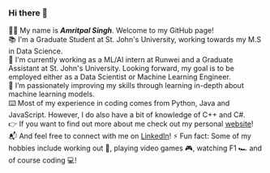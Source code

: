 ### Hi there 👋

:man_technologist: My name is ***Amritpal Singh***. Welcome to my GitHub page! <br>
:books: I'm a Graduate Student at St. John's University, working towards my M.S in Data Science. <br>
:briefcase: I'm currently working as a ML/AI intern at Runwei and a Graduate Assistant at St. John's University. Looking forward, my goal is to be employed either as a Data Scientist or Machine Learning Engineer. <br>
🌱 I’m passionately improving my skills through learning in-depth about machine learning models.  
:keyboard: Most of my experience in coding comes from Python, Java and JavaScript. However, I do also have a bit of knowledge of C++ and C#. <br>
:point_right: If you want to find out more about me check out my personal [website](https://amrits7.github.io/ProfilePage/html/index3.html)! <br>
:mailbox_with_mail: And feel free to connect with me on [LinkedIn](https://www.linkedin.com/in/amritpal-singh-ny/)!
⚡ Fun fact: Some of my hobbies include working out :muscle:, playing video games :video_game:, watching F1 :racing_car: and of course coding :computer:!
